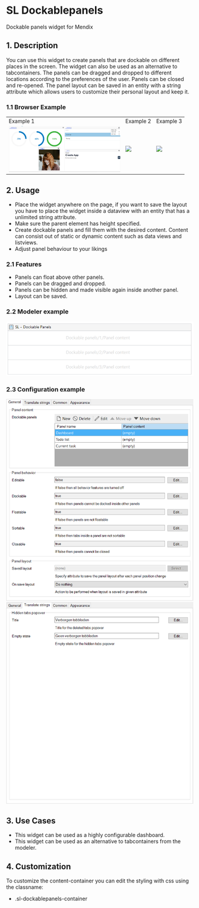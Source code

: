 # SL Dockablepanels

Dockable panels widget for Mendix

## 1\. Description

You can use this widget to create panels that are dockable on different places in the screen. The widget can also be used as an alternative to tabcontainers. The panels can be dragged and dropped to different locations according to the preferences of the user. Panels can be closed and re-opened. The panel layout can be saved in an entity with a string attribute which allows users to customize their personal layout and keep it.

### 1.1 Browser Example

<table><tbody><tr><td>Example 1</td><td>Example 2</td><td>Example 3</td></tr><tr><td><img src="https://raw.githubusercontent.com/simplylogicninjas/sl-widget-dockablepanels/main/docs/images/dockables_browser_example.png" width="300"></td><td><img src="https://raw.githubusercontent.com/simplylogicninjas/sl-widget-dockablepanels/main/docs/images/dockablepanels_drag_panel.png" width="300"></td><td><img src="https://raw.githubusercontent.com/simplylogicninjas/sl-widget-dockablepanels/main/docs/images/dockablepanels_hidden_tabs.png" width="300"></td></tr></tbody></table>

## 2\. Usage

* Place the widget anywhere on the page, if you want to save the layout you have to place the widget inside a dataview with an entity that has a unlimited string attribute.
* Make sure the parent element has height specified.
* Create dockable panels and fill them with the desired content. Content can consist out of static or dynamic content such as data views and listviews.
* Adjust panel behaviour to your likings

### 2.1 Features

* Panels can float above other panels.
* Panels can be dragged and dropped.
* Panels can be hidden and made visible again inside another panel.
* Layout can be saved.

### 2.2 Modeler example

<img src="https://raw.githubusercontent.com/simplylogicninjas/sl-widget-dockablepanels/main/docs/images/dockablepanels_modeler_example.png" width="600">

### 2.3 Configuration example

<img src="https://raw.githubusercontent.com/simplylogicninjas/sl-widget-dockablepanels/main/docs/images/dockablepanels_general_tab.png" width="600"> <img src="https://raw.githubusercontent.com/simplylogicninjas/sl-widget-dockablepanels/main/docs/images/dockablepanels_translate_tab.png" width="600">

## 3\. Use Cases

* This widget can be used as a highly configurable dashboard.
* This widget can be used as an alternative to tabcontainers from the modeler.

## 4\. Customization

To customize the content-container you can edit the styling with css using the classname:

* .sl-dockablepanels-container